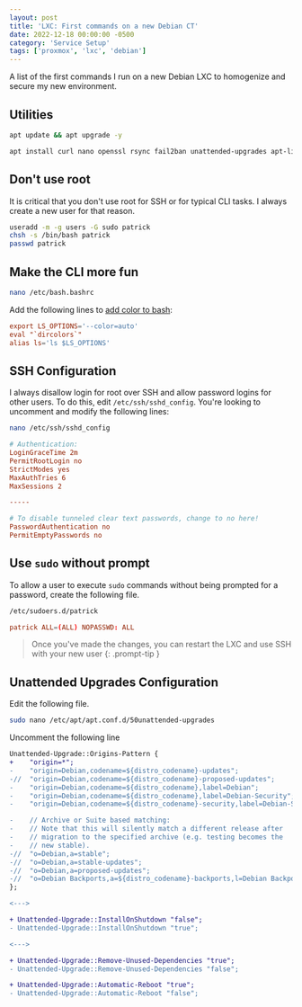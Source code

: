 ```yaml
---
layout: post
title: 'LXC: First commands on a new Debian CT'
date: 2022-12-18 00:00:00 -0500
category: 'Service Setup'
tags: ['proxmox', 'lxc', 'debian']
---
```


A list of the first commands I run on a new Debian LXC to homogenize and secure my new environment.

<!--more-->

## Utilities

```bash
apt update && apt upgrade -y
```

```bash
apt install curl nano openssl rsync fail2ban unattended-upgrades apt-listchanges sudo -y
```

## Don't use root

It is critical that you don't use root for SSH or for typical CLI tasks. I always create a new user for that reason.

```bash
useradd -m -g users -G sudo patrick
chsh -s /bin/bash patrick
passwd patrick
```
## Make the CLI more fun

```bash
nano /etc/bash.bashrc
```

Add the following lines to [add color to bash](https://wiki.debian.org/BashColors):

```conf
export LS_OPTIONS='--color=auto'
eval "`dircolors`"
alias ls='ls $LS_OPTIONS'
```

## SSH Configuration

I always disallow login for root over SSH and allow password logins for other users. To do this, edit `/etc/ssh/sshd_config`. You're looking to uncomment and modify the following lines:

```bash
nano /etc/ssh/sshd_config
```

```conf
# Authentication:
LoginGraceTime 2m
PermitRootLogin no
StrictModes yes
MaxAuthTries 6
MaxSessions 2

-----

# To disable tunneled clear text passwords, change to no here!
PasswordAuthentication no
PermitEmptyPasswords no
```

## Use `sudo` without prompt

To allow a user to execute `sudo` commands without being prompted for a password, create the following file.

```bash
/etc/sudoers.d/patrick
```

```conf
patrick ALL=(ALL) NOPASSWD: ALL
```

> Once you've made the changes, you can restart the LXC and use SSH with your new user
{: .prompt-tip }

## Unattended Upgrades Configuration

Edit the following file.

```bash
sudo nano /etc/apt/apt.conf.d/50unattended-upgrades
```

Uncomment the following line

```diff
Unattended-Upgrade::Origins-Pattern {
+    "origin=*";
-    "origin=Debian,codename=${distro_codename}-updates";
-//  "origin=Debian,codename=${distro_codename}-proposed-updates";
-    "origin=Debian,codename=${distro_codename},label=Debian";
-    "origin=Debian,codename=${distro_codename},label=Debian-Security";
-    "origin=Debian,codename=${distro_codename}-security,label=Debian-Security";

-    // Archive or Suite based matching:
-    // Note that this will silently match a different release after
-    // migration to the specified archive (e.g. testing becomes the
-    // new stable).
-//  "o=Debian,a=stable";
-//  "o=Debian,a=stable-updates";
-//  "o=Debian,a=proposed-updates";
-//  "o=Debian Backports,a=${distro_codename}-backports,l=Debian Backports";
};

<--->

+ Unattended-Upgrade::InstallOnShutdown "false";
- Unattended-Upgrade::InstallOnShutdown "true";

<--->

+ Unattended-Upgrade::Remove-Unused-Dependencies "true";
- Unattended-Upgrade::Remove-Unused-Dependencies "false";

+ Unattended-Upgrade::Automatic-Reboot "true";
- Unattended-Upgrade::Automatic-Reboot "false";
```
